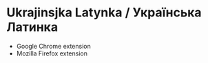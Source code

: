 
Ukrajinsjka Latynka / Українська Латинка
========================================

* Google Chrome extension
* Mozilla Firefox extension
